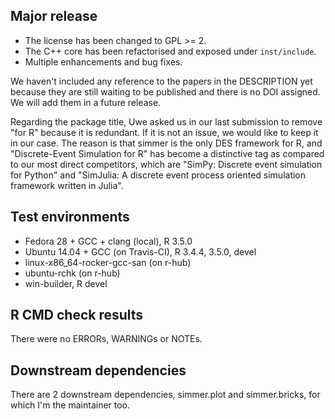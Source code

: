 ## Major release

* The license has been changed to GPL >= 2.
* The C++ core has been refactorised and exposed under `inst/include`.
* Multiple enhancements and bug fixes.

We haven't included any reference to the papers in the DESCRIPTION yet because they are still waiting to be published and there is no DOI assigned. We will add them in a future release.

Regarding the package title, Uwe asked us in our last submission to remove "for R" because it is redundant. If it is not an issue, we would like to keep it in our case. The reason is that simmer is the only DES framework for R, and "Discrete-Event Simulation for R" has become a distinctive tag as compared to our most direct competitors, which are "SimPy: Discrete event simulation for Python" and "SimJulia: A discrete event process oriented simulation framework written in Julia".

## Test environments

* Fedora 28 + GCC + clang (local), R 3.5.0
* Ubuntu 14.04 + GCC (on Travis-CI), R 3.4.4, 3.5.0, devel
* linux-x86_64-rocker-gcc-san (on r-hub)
* ubuntu-rchk (on r-hub)
* win-builder, R devel

## R CMD check results

There were no ERRORs, WARNINGs or NOTEs.

## Downstream dependencies

There are 2 downstream dependencies, simmer.plot and simmer.bricks, for which I'm the maintainer too.
